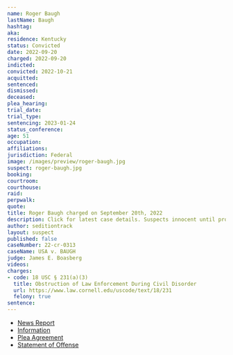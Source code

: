 ```yaml
---
name: Roger Baugh
lastName: Baugh
hashtag:
aka:
residence: Kentucky
status: Convicted
date: 2022-09-20
charged: 2022-09-20
indicted:
convicted: 2022-10-21
acquitted:
sentenced:
dismissed:
deceased:
plea_hearing:
trial_date:
trial_type:
sentencing: 2023-01-24
status_conference:
age: 51
occupation:
affiliations:
jurisdiction: Federal
image: /images/preview/roger-baugh.jpg
suspect: roger-baugh.jpg
booking:
courtroom:
courthouse:
raid:
perpwalk:
quote:
title: Roger Baugh charged on September 20th, 2022
description: Click for latest case details. Suspects innocent until proven guilty.
author: seditiontrack
layout: suspect
published: false
caseNumber: 22-cr-0313
caseName: USA v. BAUGH
judge: James E. Boasberg
videos:
charges:
- code: 18 USC § 231(a)(3)
  title: Obstruction of Law Enforcement During Civil Disorder
  url: https://www.law.cornell.edu/uscode/text/18/231
  felony: true
sentence:
---
```

- [News Report](https://www.whas11.com/article/news/crime/roger-kent-baugh-guilty-us-capitol-riots-january-6/417-4b71e35a-c57c-4a82-a012-64d903833756)
- [Information](https://www.justice.gov/usao-dc/case-multi-defendant/file/1546241/download)
- [Plea Agreement](https://www.justice.gov/usao-dc/case-multi-defendant/file/1546246/download)
- [Statement of Offense](https://www.justice.gov/usao-dc/case-multi-defendant/file/1546251/download)
